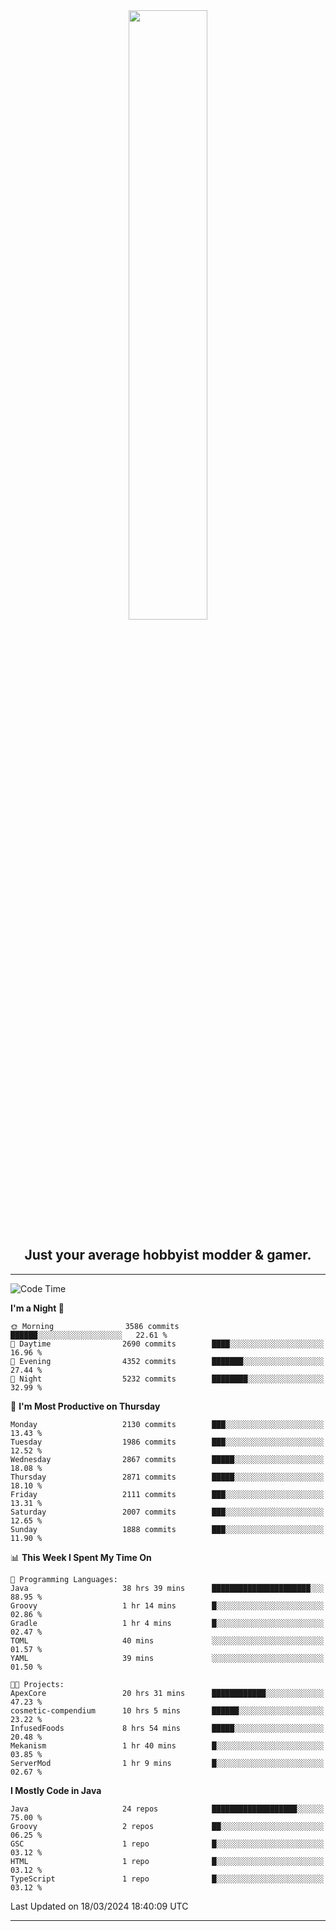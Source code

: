 <div align="center">
  <a href="https://apexmodder.xyz/"><img width="50%" height="50%" src="https://i.imgur.com/pc4HkGz.png"></a>
</div>
<h2 align="center">Just your average hobbyist modder & gamer.</h2>

---

<!--START_SECTION:waka-->
![Code Time](http://img.shields.io/badge/Code%20Time-923%20hrs%2057%20mins-blue)

**I'm a Night 🦉** 

```text
🌞 Morning                3586 commits        ██████░░░░░░░░░░░░░░░░░░░   22.61 % 
🌆 Daytime                2690 commits        ████░░░░░░░░░░░░░░░░░░░░░   16.96 % 
🌃 Evening                4352 commits        ███████░░░░░░░░░░░░░░░░░░   27.44 % 
🌙 Night                  5232 commits        ████████░░░░░░░░░░░░░░░░░   32.99 % 
```
📅 **I'm Most Productive on Thursday** 

```text
Monday                   2130 commits        ███░░░░░░░░░░░░░░░░░░░░░░   13.43 % 
Tuesday                  1986 commits        ███░░░░░░░░░░░░░░░░░░░░░░   12.52 % 
Wednesday                2867 commits        █████░░░░░░░░░░░░░░░░░░░░   18.08 % 
Thursday                 2871 commits        █████░░░░░░░░░░░░░░░░░░░░   18.10 % 
Friday                   2111 commits        ███░░░░░░░░░░░░░░░░░░░░░░   13.31 % 
Saturday                 2007 commits        ███░░░░░░░░░░░░░░░░░░░░░░   12.65 % 
Sunday                   1888 commits        ███░░░░░░░░░░░░░░░░░░░░░░   11.90 % 
```


📊 **This Week I Spent My Time On** 

```text
💬 Programming Languages: 
Java                     38 hrs 39 mins      ██████████████████████░░░   88.95 % 
Groovy                   1 hr 14 mins        █░░░░░░░░░░░░░░░░░░░░░░░░   02.86 % 
Gradle                   1 hr 4 mins         █░░░░░░░░░░░░░░░░░░░░░░░░   02.47 % 
TOML                     40 mins             ░░░░░░░░░░░░░░░░░░░░░░░░░   01.57 % 
YAML                     39 mins             ░░░░░░░░░░░░░░░░░░░░░░░░░   01.50 % 

🐱‍💻 Projects: 
ApexCore                 20 hrs 31 mins      ████████████░░░░░░░░░░░░░   47.23 % 
cosmetic-compendium      10 hrs 5 mins       ██████░░░░░░░░░░░░░░░░░░░   23.22 % 
InfusedFoods             8 hrs 54 mins       █████░░░░░░░░░░░░░░░░░░░░   20.48 % 
Mekanism                 1 hr 40 mins        █░░░░░░░░░░░░░░░░░░░░░░░░   03.85 % 
ServerMod                1 hr 9 mins         █░░░░░░░░░░░░░░░░░░░░░░░░   02.67 % 
```

**I Mostly Code in Java** 

```text
Java                     24 repos            ███████████████████░░░░░░   75.00 % 
Groovy                   2 repos             ██░░░░░░░░░░░░░░░░░░░░░░░   06.25 % 
GSC                      1 repo              █░░░░░░░░░░░░░░░░░░░░░░░░   03.12 % 
HTML                     1 repo              █░░░░░░░░░░░░░░░░░░░░░░░░   03.12 % 
TypeScript               1 repo              █░░░░░░░░░░░░░░░░░░░░░░░░   03.12 % 
```




 Last Updated on 18/03/2024 18:40:09 UTC
<!--END_SECTION:waka-->

---
